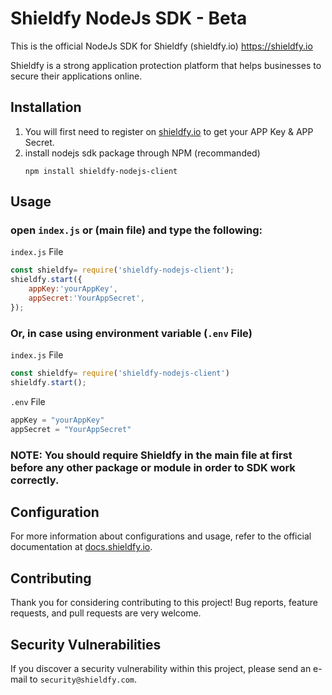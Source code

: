 # Shieldfy NodeJs SDK - Beta

This is the official NodeJs SDK for Shieldfy (shieldfy.io) https://shieldfy.io

Shieldfy is a strong application protection platform that helps businesses to secure their applications online.

## Installation

1. You will first need to register on [shieldfy.io](https://shieldfy.io/) to get your APP Key & APP Secret.
2. install nodejs sdk package through NPM (recommanded)
    ```
    npm install shieldfy-nodejs-client
    ```

## Usage

### open `index.js` or (main file) and type the following:

`index.js` File
```js
const shieldfy= require('shieldfy-nodejs-client');
shieldfy.start({
    appKey:'yourAppKey',
    appSecret:'YourAppSecret',
});
```

### Or, in case using environment variable (`.env` File)

`index.js` File
```js
const shieldfy= require('shieldfy-nodejs-client')
shieldfy.start();
```

`.env` File
```js
appKey = "yourAppKey"
appSecret = "YourAppSecret"
```

### NOTE: You should require Shieldfy in the main file at first before any other package or module in order to SDK work correctly.


## Configuration

For more information about configurations and usage, refer to the official documentation at [docs.shieldfy.io](#).

## Contributing

Thank you for considering contributing to this project!
Bug reports, feature requests, and pull requests are very welcome.


## Security Vulnerabilities

If you discover a security vulnerability within this project, please send an e-mail to `security@shieldfy.com`.
